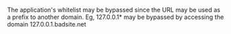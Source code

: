 The application's whitelist may be bypassed since the URL may be used as a prefix to another domain. Eg, 127.0.0.1\* may be bypassed by accessing the domain 127.0.0.1.badsite.net